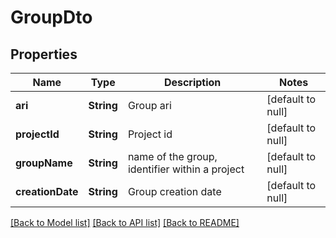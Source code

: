# GroupDto

## Properties

| Name             | Type       | Description                                    | Notes             |
| ---------------- | ---------- | ---------------------------------------------- | ----------------- |
| **ari**          | **String** | Group ari                                      | [default to null] |
| **projectId**    | **String** | Project id                                     | [default to null] |
| **groupName**    | **String** | name of the group, identifier within a project | [default to null] |
| **creationDate** | **String** | Group creation date                            | [default to null] |

[[Back to Model list]](../README.md#documentation-for-models) [[Back to API list]](../README.md#documentation-for-api-endpoints) [[Back to README]](../README.md)

